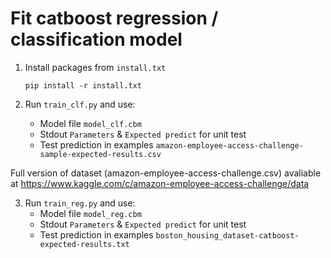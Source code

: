# Fit catboost regression / classification model

1. Install packages from `install.txt`
    ```
    pip install -r install.txt
    ```

2. Run `train_clf.py` and use:
    - Model file `model_clf.cbm`
    - Stdout `Parameters` & `Expected predict` for unit test
    - Test prediction in examples `amazon-employee-access-challenge-sample-expected-results.csv`

Full version of dataset (amazon-employee-access-challenge.csv) avaliable
at https://www.kaggle.com/c/amazon-employee-access-challenge/data

3. Run `train_reg.py` and use:
    - Model file `model_reg.cbm`
    - Stdout `Parameters` & `Expected predict` for unit test
    - Test prediction in examples `boston_housing_dataset-catboost-expected-results.txt`

